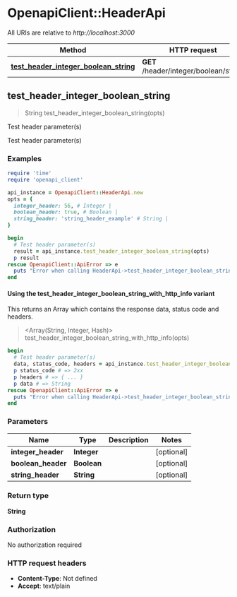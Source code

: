 # OpenapiClient::HeaderApi

All URIs are relative to *http://localhost:3000*

| Method | HTTP request | Description |
| ------ | ------------ | ----------- |
| [**test_header_integer_boolean_string**](HeaderApi.md#test_header_integer_boolean_string) | **GET** /header/integer/boolean/string | Test header parameter(s) |


## test_header_integer_boolean_string

> String test_header_integer_boolean_string(opts)

Test header parameter(s)

Test header parameter(s)

### Examples

```ruby
require 'time'
require 'openapi_client'

api_instance = OpenapiClient::HeaderApi.new
opts = {
  integer_header: 56, # Integer | 
  boolean_header: true, # Boolean | 
  string_header: 'string_header_example' # String | 
}

begin
  # Test header parameter(s)
  result = api_instance.test_header_integer_boolean_string(opts)
  p result
rescue OpenapiClient::ApiError => e
  puts "Error when calling HeaderApi->test_header_integer_boolean_string: #{e}"
end
```

#### Using the test_header_integer_boolean_string_with_http_info variant

This returns an Array which contains the response data, status code and headers.

> <Array(String, Integer, Hash)> test_header_integer_boolean_string_with_http_info(opts)

```ruby
begin
  # Test header parameter(s)
  data, status_code, headers = api_instance.test_header_integer_boolean_string_with_http_info(opts)
  p status_code # => 2xx
  p headers # => { ... }
  p data # => String
rescue OpenapiClient::ApiError => e
  puts "Error when calling HeaderApi->test_header_integer_boolean_string_with_http_info: #{e}"
end
```

### Parameters

| Name | Type | Description | Notes |
| ---- | ---- | ----------- | ----- |
| **integer_header** | **Integer** |  | [optional] |
| **boolean_header** | **Boolean** |  | [optional] |
| **string_header** | **String** |  | [optional] |

### Return type

**String**

### Authorization

No authorization required

### HTTP request headers

- **Content-Type**: Not defined
- **Accept**: text/plain

